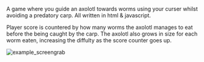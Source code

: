 A game where you guide an axolotl towards worms using your curser whilst avoiding a predatory carp. All written in html & javascript.

Player score is countered by how many worms the axolotl manages to eat before the being caught by the carp. The axolotl also grows in size for each worm eaten, increasing the diffulty as the score counter goes up.

![example_screengrab](https://github.com/warner-d-m/worm_game/assets/130168523/fc7f4669-bb94-43bc-b7af-900d4462d91b)
